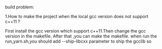 build problem:

1.How to make the project when the local gcc version does not support c++11 ?

First install the gcc version which support c++11.Then change the gcc version in the makefile. 
After that ,you can make the makefile.
when run the run_yarn.sh,you should add --ship-libcxx parameter to ship the gcclib so 






